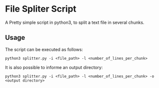 # File Spliter Script


A Pretty simple script in python3, to split a text file in several chunks.

## Usage

The script can be executed as follows:

    python3 splitter.py -i <file_path> -l <number_of_lines_per_chunk>
    
It is also possible to informe an output directory:

    python3 splitter.py -i <file_path> -l <number_of_lines_per_chunk> -o <output directory>
